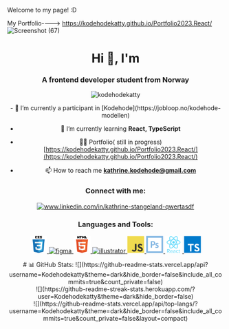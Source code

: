 Welcome to my page! :D


My Portfolio----> https://kodehodekatty.github.io/Portfolio2023.React/
![Screenshot (67)](https://user-images.githubusercontent.com/112854862/215570165-e00baed8-1e5b-4b25-bcbf-ee89fc07fe8f.png)








<h1 align="center">Hi 👋, I'm <title> Kathrine </title></h1>
<h3 align="center">A frontend developer student from Norway</h3>

<p align="center"> <img src="https://komarev.com/ghpvc/?username=kodehodekatty&label=Profile%20views&color=0e75b6&style=flat" alt="kodehodekatty" /> </p>
<div align="center"> 
- 🔭 I’m currently a participant in [Kodehode](https://jobloop.no/kodehode-modellen)

- 🌱 I’m currently learning **React, TypeScript**

- 👨‍💻 Portfolio( still in progress) [https://kodehodekatty.github.io/Portfolio2023.React/](https://kodehodekatty.github.io/Portfolio2023.React/)

- 📫 How to reach me **kathrine.kodehode@gmail.com**</div>

<h3 align="center">Connect with me:</h3>
<p align="center">
<a href="https://linkedin.com/in/www.linkedin.com/in/kathrine-stangeland-qwertasdf" target="blank"><img align="center" src="https://raw.githubusercontent.com/rahuldkjain/github-profile-readme-generator/master/src/images/icons/Social/linked-in-alt.svg" alt="www.linkedin.com/in/kathrine-stangeland-qwertasdf" height="30" width="40" /></a>
</p>

<h3 align="center">Languages and Tools:</h3>
<div align="center">
<p align="center"> <a href="https://www.w3schools.com/css/" target="_blank" rel="noreferrer"> <img src="https://raw.githubusercontent.com/devicons/devicon/master/icons/css3/css3-original-wordmark.svg" alt="css3" width="40" height="40"/> </a> <a href="https://www.figma.com/" target="_blank" rel="noreferrer"> <img src="https://www.vectorlogo.zone/logos/figma/figma-icon.svg" alt="figma" width="40" height="40"/> </a> <a href="https://www.w3.org/html/" target="_blank" rel="noreferrer"> <img src="https://raw.githubusercontent.com/devicons/devicon/master/icons/html5/html5-original-wordmark.svg" alt="html5" width="40" height="40"/> </a> <a href="https://www.adobe.com/in/products/illustrator.html" target="_blank" rel="noreferrer"> <img src="https://www.vectorlogo.zone/logos/adobe_illustrator/adobe_illustrator-icon.svg" alt="illustrator" width="40" height="40"/> </a> <a href="https://developer.mozilla.org/en-US/docs/Web/JavaScript" target="_blank" rel="noreferrer"> <img src="https://raw.githubusercontent.com/devicons/devicon/master/icons/javascript/javascript-original.svg" alt="javascript" width="40" height="40"/> </a> <a href="https://www.photoshop.com/en" target="_blank" rel="noreferrer"> <img src="https://raw.githubusercontent.com/devicons/devicon/master/icons/photoshop/photoshop-line.svg" alt="photoshop" width="40" height="40"/> </a> <a href="https://reactjs.org/" target="_blank" rel="noreferrer"> <img src="https://raw.githubusercontent.com/devicons/devicon/master/icons/react/react-original-wordmark.svg" alt="react" width="40" height="40"/> </a> <a href="https://www.typescriptlang.org/" target="_blank" rel="noreferrer"> <img src="https://raw.githubusercontent.com/devicons/devicon/master/icons/typescript/typescript-original.svg" alt="typescript" width="40" height="40"/> </a> </p> </div>

<div align="center">
# 📊 GitHub Stats:
![](https://github-readme-stats.vercel.app/api?username=Kodehodekatty&theme=dark&hide_border=false&include_all_commits=true&count_private=false)<br/>
![](https://github-readme-streak-stats.herokuapp.com/?user=Kodehodekatty&theme=dark&hide_border=false)<br/>
![](https://github-readme-stats.vercel.app/api/top-langs/?username=Kodehodekatty&theme=dark&hide_border=false&include_all_commits=true&count_private=false&layout=compact) </div>

</div>
